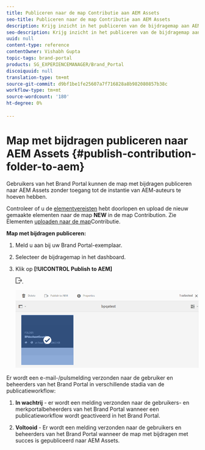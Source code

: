 ```yaml
---
title: Publiceren naar de map Contributie aan AEM Assets
seo-title: Publiceren naar de map Contributie aan AEM Assets
description: Krijg inzicht in het publiceren van de bijdragemap aan AEM Assets in Brand Portal.
seo-description: Krijg inzicht in het publiceren van de bijdragemap aan AEM Assets in Brand Portal.
uuid: null
content-type: reference
contentOwner: Vishabh Gupta
topic-tags: brand-portal
products: SG_EXPERIENCEMANAGER/Brand_Portal
discoiquuid: null
translation-type: tm+mt
source-git-commit: d9bf1be1fe25607a7f716828a8b982080857b38c
workflow-type: tm+mt
source-wordcount: '180'
ht-degree: 0%

---
```



# Map met bijdragen publiceren naar AEM Assets {#publish-contribution-folder-to-aem}

Gebruikers van het Brand Portal kunnen de map met bijdragen publiceren naar AEM Assets zonder toegang tot de instantie van AEM-auteurs te hoeven hebben.

Controleer of u de [elementvereisten](brand-portal-download-asset-requirements.md) hebt doorlopen en upload de nieuw gemaakte elementen naar de map **NEW** in de map Contribution. Zie Elementen [uploaden naar de map](brand-portal-upload-assets-to-contribution-folder.md)Contributie.

**Map met bijdragen publiceren:**

1. Meld u aan bij uw Brand Portal-exemplaar.
1. Selecteer de bijdragemap in het dashboard.
1. Klik op **[!UICONTROL Publish to AEM]**

   ![](assets/export.png).

   ![](assets/publish-contribution-folder-to-aem.png)

Er wordt een e-mail-/pulsmelding verzonden naar de gebruiker en beheerders van het Brand Portal in verschillende stadia van de publicatieworkflow:
1. **In wachtrij** - er wordt een melding verzonden naar de gebruikers- en merkportalbeheerders van het Brand Portal wanneer een publicatieworkflow wordt geactiveerd in het Brand Portal.

1. **Voltooid** - Er wordt een melding verzonden naar de gebruikers en beheerders van het Brand Portal wanneer de map met bijdragen met succes is gepubliceerd naar AEM Assets.


